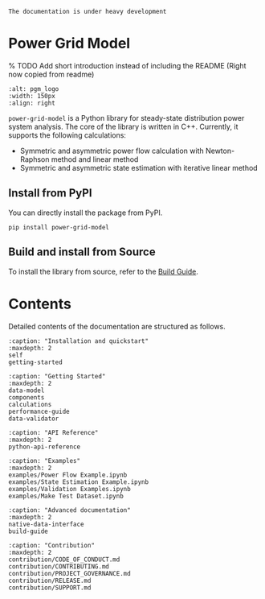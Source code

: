 <!--
SPDX-FileCopyrightText: 2022 Contributors to the Power Grid Model project <dynamic.grid.calculation@alliander.com>

SPDX-License-Identifier: MPL-2.0
-->

```{warning}
The documentation is under heavy development
```

# Power Grid Model

% TODO Add short introduction instead of including the README (Right now copied from readme)

```{image} images/pgm-logo-color.svg
:alt: pgm_logo
:width: 150px
:align: right
```

`power-grid-model` is a Python library for steady-state distribution power system analysis.
The core of the library is written in C++.
Currently, it supports the following calculations:

* Symmetric and asymmetric power flow calculation with Newton-Raphson method and linear method
* Symmetric and asymmetric state estimation with iterative linear method

## Install from PyPI

You can directly install the package from PyPI.

```
pip install power-grid-model
```

## Build and install from Source

To install the library from source, refer to the [Build Guide](build-guide.md).

# Contents

Detailed contents of the documentation are structured as follows.

```{toctree}
:caption: "Installation and quickstart"
:maxdepth: 2
self
getting-started
```

```{toctree}
:caption: "Getting Started"
:maxdepth: 2
data-model
components
calculations
performance-guide
data-validator
```
```{toctree}
:caption: "API Reference"
:maxdepth: 2
python-api-reference
```

```{toctree}
:caption: "Examples"
:maxdepth: 2
examples/Power Flow Example.ipynb
examples/State Estimation Example.ipynb
examples/Validation Examples.ipynb
examples/Make Test Dataset.ipynb
```

```{toctree}
:caption: "Advanced documentation"
:maxdepth: 2
native-data-interface
build-guide
```
```{toctree}
:caption: "Contribution"
:maxdepth: 2
contribution/CODE_OF_CONDUCT.md
contribution/CONTRIBUTING.md
contribution/PROJECT_GOVERNANCE.md
contribution/RELEASE.md
contribution/SUPPORT.md
```